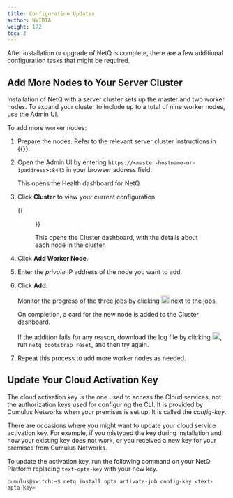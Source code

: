 ```yaml
---
title: Configuration Updates
author: NVIDIA
weight: 172
toc: 3
---
```


After installation or upgrade of NetQ is complete, there are a few additional configuration tasks that might be required.

## Add More Nodes to Your Server Cluster

Installation of NetQ with a server cluster sets up the master and two worker nodes. To expand your cluster to include up to a total of nine worker nodes, use the Admin UI.

To add more worker nodes:

1. Prepare the nodes. Refer to the relevant server cluster instructions in {{<link title="Install NetQ as a Cloud Deployment" text="Prepare for NetQ Cloud Installation">}}.

2. Open the Admin UI by entering `https://<master-hostname-or-ipaddress>:8443` in your browser address field.

    This opens the Health dashboard for NetQ.

2. Click **Cluster** to view your current configuration.

    {{<figure src="/images/netq/adminui-cluster-tab-241.png" width="700">}}

    This opens the Cluster dashboard, with the details about each node in the cluster.

3. Click **Add Worker Node**.

4. Enter the *private* IP address of the node you want to add.

5. Click **Add**.

    Monitor the progress of the three jobs by clicking <img src="https://icons.cumulusnetworks.com/52-Arrows-Diagrams/01-Arrows/arrow-circle-down.svg" height="18" width="18"/> next to the jobs.

    On completion, a card for the new node is added to the Cluster dashboard.

    If the addition fails for any reason, download the log file by clicking <img src="https://icons.cumulusnetworks.com/05-Internet-Networks-Servers/08-Upload-Download/download-bottom.svg" height="18" width="18"/>, run `netq bootstrap reset`, and then try again.

6. Repeat this process to add more worker nodes as needed.

## Update Your Cloud Activation Key

The cloud activation key is the one used to access the Cloud services, not the authorization keys used for configuring the CLI. It is provided by Cumulus Networks when your premises is set up. It is called the *config-key*.

There are occasions where you might want to update your cloud service activation key. For example, if you mistyped the key during installation and now your existing key does not work, or you received a new key for your premises from Cumulus Networks.

To update the activation key, run the following command on your NetQ Platform replacing `text-opta-key` with your new key.

```
cumulus@switch:~$ netq install opta activate-job config-key <text-opta-key>
```
